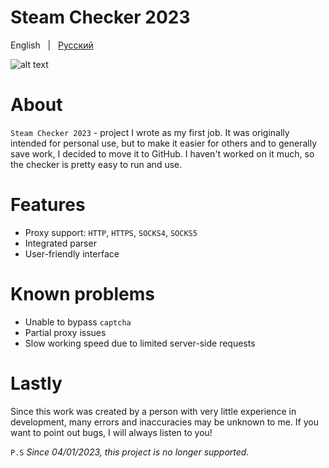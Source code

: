 # Steam Checker 2023

English
&nbsp;&nbsp;|&nbsp;&nbsp;
<a href="https://github.com/63a6-P3R50n/Steam-Checker-2023/blob/main/README-ru.md">Русский</a>


![alt text](https://github.com/Fsocguy/Steam-Checker-2023/blob/main/Preview.png)

# About
`Steam Checker 2023` - project I wrote as my first job. It was originally intended for personal use, but to make it easier for others and to generally save work, I decided to move it to GitHub.
I haven't worked on it much, so the checker is pretty easy to run and use.

# Features
- Proxy support: `HTTP`, `HTTPS`, `SOCKS4`, `SOCKS5`
- Integrated parser
- User-friendly interface

# Known problems
- Unable to bypass `captcha`
- Partial proxy issues
- Slow working speed due to limited server-side requests

# Lastly
Since this work was created by a person with very little experience in development, many errors and inaccuracies may be unknown to me. If you want to point out bugs, I will always listen to you!

`P.S` *Since 04/01/2023, this project is no longer supported.*
